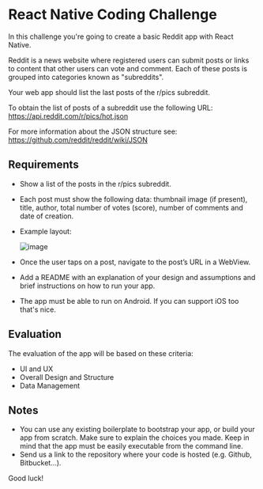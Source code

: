 # React Native Coding Challenge

In this challenge you're going to create a basic Reddit app with React Native.

Reddit is a news website where registered users can submit posts or links to content that other users can vote and comment. Each of these posts is grouped into categories known as "subreddits".

Your web app should list the last posts of the r/pics subreddit.

To obtain the list of posts of a subreddit use the following URL:
https://api.reddit.com/r/pics/hot.json

For more information about the JSON structure see:
https://github.com/reddit/reddit/wiki/JSON 

## Requirements

* Show a list of the posts in the r/pics subreddit.
* Each post must show the following data: thumbnail image (if present), title, author, total number of votes (score), number of comments and date of creation.
* Example layout:

  ![image](https://user-images.githubusercontent.com/636075/44457253-08f22600-a603-11e8-9df2-6db2ea49b222.png)
* Once the user taps on a post, navigate to the post’s URL in a WebView.
* Add a README with an explanation of your design and assumptions and brief instructions on how to run your app.
* The app must be able to run on Android. If you can support iOS too that's nice. 

## Evaluation

The evaluation of the app  will be based on these criteria:
* UI and UX
* Overall Design and Structure
* Data Management

## Notes

* You can use any existing boilerplate to bootstrap your app, or build your app from scratch. Make sure to explain the choices you made. Keep in mind that the app must be easily executable from the command line.
* Send us a link to the repository where your code is hosted (e.g. Github, Bitbucket...).

Good luck!
